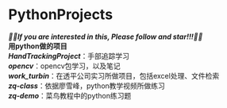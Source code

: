 # PythonProjects
***🎈🎈If you are interested in this, Please follow and star!!!🎈🎈***  
**用python做的项目**  
***HandTrackingProject***：手部追踪学习  
***opencv***：opencv包学习，以及笔记  
***work_turbin***：在透平公司实习所做项目，包括excel处理、文件检索  
***zq-class***：依据廖雪峰，python教学视频所做练习  
***zq-demo***：菜鸟教程中的python练习题  
